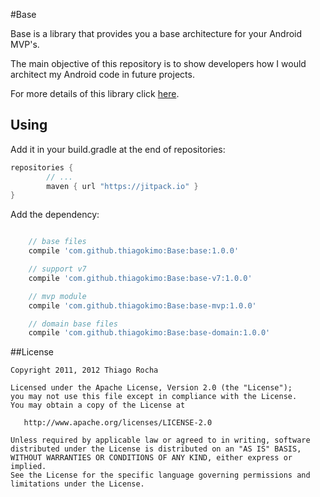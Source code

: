 #Base

Base is a library that provides you a base architecture for your Android MVP's.

The main objective of this repository is to show developers
how I would architect my Android code in future projects.

For more details of this library click [here](http://kimo.io/2015/09/06/base/).

## Using

Add it in your build.gradle at the end of repositories:
``` groovy
repositories {
	    // ...
	    maven { url "https://jitpack.io" }
}
```

Add the dependency:

``` groovy

    // base files
    compile 'com.github.thiagokimo:Base:base:1.0.0'

    // support v7
    compile 'com.github.thiagokimo:Base:base-v7:1.0.0'

    // mvp module
    compile 'com.github.thiagokimo:Base:base-mvp:1.0.0'

    // domain base files
    compile 'com.github.thiagokimo:Base:base-domain:1.0.0'
```

##License

    Copyright 2011, 2012 Thiago Rocha

    Licensed under the Apache License, Version 2.0 (the "License");
    you may not use this file except in compliance with the License.
    You may obtain a copy of the License at

       http://www.apache.org/licenses/LICENSE-2.0

    Unless required by applicable law or agreed to in writing, software
    distributed under the License is distributed on an "AS IS" BASIS,
    WITHOUT WARRANTIES OR CONDITIONS OF ANY KIND, either express or implied.
    See the License for the specific language governing permissions and
    limitations under the License.
